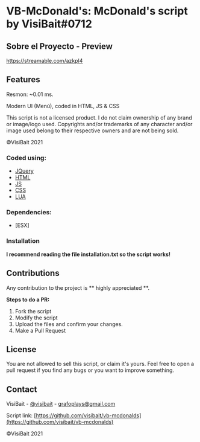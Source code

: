 # VB-McDonald's: McDonald's script by VisiBait#0712
 
## Sobre el Proyecto - Preview

https://streamable.com/azkpl4

## Features

Resmon: ~0.01 ms.

Modern UI (Menú), coded in HTML, JS & CSS

This script is not a licensed product. I do not claim ownership of any brand or image/logo used. Copyrights and/or trademarks of any character and/or image used belong to their respective owners and are not being sold.

©VisiBait 2021

### Coded using:

* [JQuery](https://jquery.com)
* [HTML](https://html.spec.whatwg.org/)
* [JS](https://developer.mozilla.org/es/docs/Web/JavaScript)
* [CSS](https://www.w3schools.com/css/)
* [LUA](https://www.lua.org/)

### Dependencies:
* [ESX]

### Installation

**I recommend reading the file installation.txt so the script works!**

## Contributions

Any contribution to the project is ** highly appreciated **.

**Steps to do a PR:**
1. Fork the script
2. Modify the script
3. Upload the files and confirm your changes.
4. Make a Pull Request

## License

You are not allowed to sell this script, or claim it's yours. Feel free to open a pull request if you find any bugs or you want to improve something.
 
## Contact

VisiBait - [@visibait](https://twitter.com/visibait) - grafoplays@gmail.com

Script link: [https://github.com/visibait/vb-mcdonalds](https://github.com/visibait/vb-mcdonalds)

©VisiBait 2021
